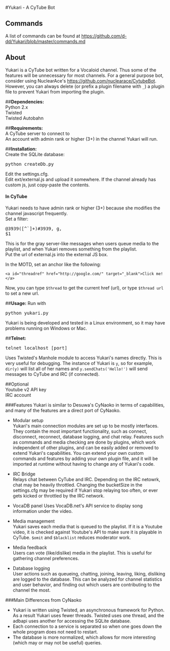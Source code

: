 #Yukari - A CyTube Bot
## Commands
A list of commands can be found at https://github.com/d-dd/Yukari/blob/master/commands.md
## About
Yukari is a CyTube bot written for a Vocaloid channel. Thus some of the features will be unnecessary for most channels.
For a general purpose bot, consider using NuclearAce's https://github.com/nuclearace/CytubeBot.
However, you can always delete (or prefix a plugin filename with `_`) a plugin file to prevent Yukari from importing the plugin.


##**Dependencies:**  
Python 2.x  
Twisted  
Twisted Autobahn

##**Requirements:**  
A CyTube server to connect to   
An account with admin rank or higher (3+) in the channel Yukari will run.

##**Installation:**  
Create the SQLite database:
<pre>python createDb.py</pre>
Edit the settings.cfg.  
Edit ext/external.js and upload it somewhere. If the channel already has custom js, just copy-paste the contents.

#### In CyTube
Yukari needs to have admin rank or higher (3+) because she modifies the channel javascript frequently.  
Set a filter: <pre>@3939([^`]+)#3939, g, <span class="server-whisper">$1</span></pre>  

This is for the gray server-like messages when users queue media to the playlist, and when Yukari removes something from the playlist.  
Put the url of external.js into the external JS box.

In the MOTD, set an anchor like the following:
<pre><code>&lt;a id="threadref" href="http://google.com/" target="_blank">Click me!&lt;/a></code></pre>
Now, you can type `$thread` to get the current href (url), or type `$thread url` to set a new url.

##**Usage:**
Run with <pre>python yukari.py</pre>
Yukari is being developed and tested in a Linux environment, so it may have problems running on Windows or Mac.

##**Telnet:**  
<pre>telnet localhost [port]</pre>
Uses Twisted's Manhole module to access Yukari's names directly.
This is very useful for debugging. The instance of Yukari is `y`, so for example, `dir(y)` will list all of her names and `y.sendChats('Hello!')` will send messages to CyTube and IRC (if connected).

##Optional  
Youtube v2 API key  
IRC account

###Features
Yukari is similar to Desuwa's CyNaoko in terms of capabilities, and many of the features are a direct port of CyNaoko.  

- Modular setup  
Yukari's main connection modules are set up to be mostly interfaces. They contain the most important functionality, such as connect, disconnect, reconnect, database logging, and chat relay. Features such as commands and media checking are done by plugins, which work independent of other plugins, and can be easily added or removed to extend Yukari's capabilities. You can extend your own custom commands and features by adding your own plugin file, and it will be imported at runtime without having to change any of Yukari's code.

- IRC Bridge  
Relays chat between CyTube and IRC. Depending on the IRC netowrk, chat may be heavily throttled. Changing the bucketSize in the settings.cfg may be required if Yukari stop relaying too often, or ever gets kicked or throttled by the IRC network.

- VocaDB panel
Uses VocaDB.net's API service to display song information under the video.

- Media management  
Yukari saves each media that is queued to the playlist. If it is a Youtube video, it is checked against Youtube's API to make sure it is playable in CyTube. `$omit` and `$blacklist` reduces moderator work.

- Media feedback  
Users can vote (like/dislike) media in the playlist. This is useful for gathering channel preferences.

- Database logging  
User actions such as queueing, chatting, joining, leaving, liking, disliking are logged to the database. This can be analyzed for channel statistics and user behavior, and finding out which users are contributing to the channel the most.

###Main Differences from CyNaoko
- Yukari is written using Twisted, an asynchronous framework for Python. As a result Yukari uses fewer threads. Twisted uses one thread, and the adbapi uses another for accessing the SQLite database. 
- Each connection to a service is separated so when one goes down the whole program does not need to restart.  
- The database is more normalized, which allows for more interesting (which may or may not be useful) queries.
